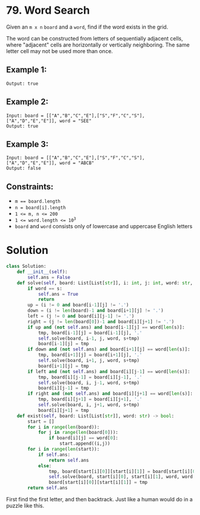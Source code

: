 # 79. Word Search

Given an `m x n` `board` and a `word`, find if the word exists in the grid.

The word can be constructed from letters of sequentially adjacent cells, where "adjacent" cells are horizontally or vertically neighboring. The same letter cell may not be used more than once.

## Example 1:
```Input: board = [["A","B","C","E"],["S","F","C","S"],["A","D","E","E"]], word = "ABCCED"
Output: true
```

## Example 2:
```
Input: board = [["A","B","C","E"],["S","F","C","S"],["A","D","E","E"]], word = "SEE"
Output: true
```

## Example 3:
```
Input: board = [["A","B","C","E"],["S","F","C","S"],["A","D","E","E"]], word = "ABCB"
Output: false
```

## Constraints:
- `m == board.length`
- `n = board[i].length`
- `1 <= m, n <= 200`
- <code>1 <= word.length <= 10<sup>3</sup></code>
- `board` and `word` consists only of lowercase and uppercase English letters

# Solution
```python
class Solution:
    def __init__(self):
        self.ans = False
    def solve(self, board: List[List[str]], i: int, j: int, word: str, s: str) -> None:
        if word == s:
            self.ans = True
            return
        up = (i != 0 and board[i-1][j] != '.')
        down = (i != len(board)-1 and board[i+1][j] != '.')
        left = (j != 0 and board[i][j-1] != '.')
        right = (j != len(board[0])-1 and board[i][j+1] != '.')
        if up and (not self.ans) and board[i-1][j] == word[len(s)]:
            tmp, board[i-1][j] = board[i-1][j], '.'
            self.solve(board, i-1, j, word, s+tmp)
            board[i-1][j] = tmp
        if down and (not self.ans) and board[i+1][j] == word[len(s)]:
            tmp, board[i+1][j] = board[i+1][j], '.'
            self.solve(board, i+1, j, word, s+tmp)
            board[i+1][j] = tmp
        if left and (not self.ans) and board[i][j-1] == word[len(s)]:
            tmp, board[i][j-1] = board[i][j-1], '.'
            self.solve(board, i, j-1, word, s+tmp)
            board[i][j-1] = tmp
        if right and (not self.ans) and board[i][j+1] == word[len(s)]:
            tmp, board[i][j+1] = board[i][j+1], '.'
            self.solve(board, i, j+1, word, s+tmp)
            board[i][j+1] = tmp
    def exist(self, board: List[List[str]], word: str) -> bool:
        start = []
        for i in range(len(board)):
            for j in range(len(board[0])):
                if board[i][j] == word[0]:
                    start.append((i,j))
        for i in range(len(start)):
            if self.ans:
                return self.ans
            else:
                tmp, board[start[i][0]][start[i][1]] = board[start[i][0]][start[i][1]], '.'
                self.solve(board, start[i][0], start[i][1], word, word[0])
                board[start[i][0]][start[i][1]] = tmp
        return self.ans
```
First find the first letter, and then backtrack. Just like a human would do in a puzzle like this.
